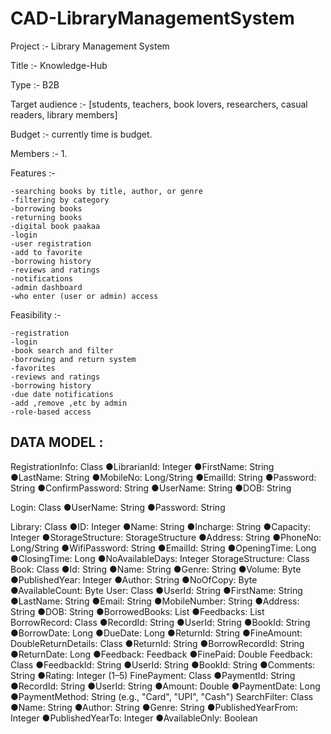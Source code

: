 # CAD-LibraryManagementSystem
Project :- Library Management System

Title :- Knowledge-Hub

Type :- B2B

Target audience :- [students, teachers, book lovers, researchers, casual readers, library members]

Budget :- currently time is budget.

Members :- 1.

Features :-

	-searching books by title, author, or genre
	-filtering by category 
	-borrowing books 
	-returning books 
	-digital book paakaa
	-login
	-user registration 
	-add to favorite
	-borrowing history
	-reviews and ratings 
	-notifications 
	-admin dashboard 
	-who enter (user or admin) access

Feasibility :-

	-registration
	-login
	-book search and filter
	-borrowing and return system
	-favorites
	-reviews and ratings
	-borrowing history
	-due date notifications
	-add ,remove ,etc by admin
	-role-based access
## DATA MODEL :

RegistrationInfo: Class
	●LibrarianId: Integer
	●FirstName: String
	●LastName: String
	●MobileNo: Long/String
	●EmailId: String
	●Password: String
	●ConfirmPassword: String
	●UserName: String
	●DOB: String
 
Login: Class
	●UserName: String
	●Password: String

Library: Class
	●ID: Integer
	●Name: String
	●Incharge: String
	●Capacity: Integer
	●StorageStructure: StorageStructure
	●Address: String
	●PhoneNo: Long/String
	●WifiPassword: String
	●EmailId: String
	●OpeningTime: Long
	●ClosingTime: Long
	●NoAvailableDays: Integer
StorageStructure: Class
	<Your Task>
Book: Class
	●Id: String
	●Name: String
	●Genre: String
	●Volume: Byte
	●PublishedYear: Integer
	●Author: String
	●NoOfCopy: Byte
	●AvailableCount: Byte
User: Class
	●UserId: String
	●FirstName: String
	●LastName: String
	●Email: String
	●MobileNumber: String
	●Address: String
	●DOB: String
	●BorrowedBooks: List<BorrowRecord>
	●Feedbacks: List<Feedback>
BorrowRecord: Class
	●RecordId: String
	●UserId: String
	●BookId: String
	●BorrowDate: Long
	●DueDate: Long
	●ReturnId: String
	●FineAmount: DoubleReturnDetails: Class
	●ReturnId: String
	●BorrowRecordId: String
	●ReturnDate: Long
	●Feedback: Feedback
	●FinePaid: Double
Feedback: Class
	●FeedbackId: String
	●UserId: String
	●BookId: String
	●Comments: String
	●Rating: Integer (1–5)
FinePayment: Class
	●PaymentId: String
	●RecordId: String
	●UserId: String
	●Amount: Double
	●PaymentDate: Long
	●PaymentMethod: String (e.g., "Card", "UPI", "Cash")
SearchFilter: Class
	●Name: String
	●Author: String
	●Genre: String
	●PublishedYearFrom: Integer
	●PublishedYearTo: Integer
	●AvailableOnly: Boolean
